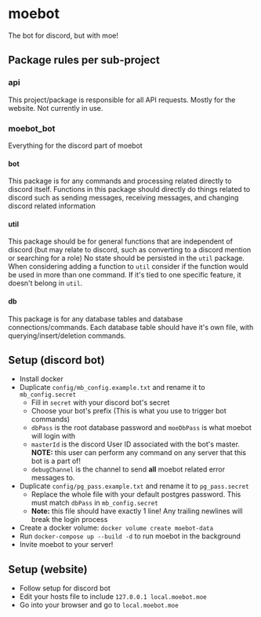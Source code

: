 # moebot
The bot for discord, but with moe!

## Package rules per sub-project
### api
This project/package is responsible for all API requests. Mostly for the website. Not currently in use.
### moebot_bot
Everything for the discord part of moebot
#### bot
This package is for any commands and processing related directly to discord itself. 
Functions in this package should directly do things related to discord such as sending messages,
receiving messages, and changing discord related information
#### util
This package should be for general functions that are independent of discord (but may relate to discord, such as converting to a discord mention or searching for a role)
No state should be persisted in the `util` package. When considering adding a function to `util` consider if the function would
be used in more than one command. If it's tied to one specific feature, it doesn't belong in `util`.
#### db
This package is for any database tables and database connections/commands. Each database table should have it's own file, with querying/insert/deletion commands.

## Setup (discord bot)
* Install docker
* Duplicate `config/mb_config.example.txt` and rename it to `mb_config.secret`
    * Fill in `secret` with your discord bot's secret
    * Choose your bot's prefix (This is what you use to trigger bot commands)
    * `dbPass` is the root database password and `moeDbPass` is what moebot will login with
    * `masterId` is the discord User ID associated with the bot's master. __NOTE:__ this user can perform any command on any server that this bot is a part of!
    * `debugChannel` is the channel to send __all__ moebot related error messages to.
* Duplicate `config/pg_pass.example.txt` and rename it to `pg_pass.secret`
    * Replace the whole file with your default postgres password. This must match `dbPass` in `mb_config.secret`
    * __Note:__ this file should have exactly 1 line! Any trailing newlines will break the login process 
* Create a docker volume: `docker volume create moebot-data`
* Run `docker-compose up --build -d` to run moebot in the background
* Invite moebot to your server!

## Setup (website)
* Follow setup for discord bot
* Edit your hosts file to include `127.0.0.1 local.moebot.moe`
* Go into your browser and go to `local.moebot.moe`